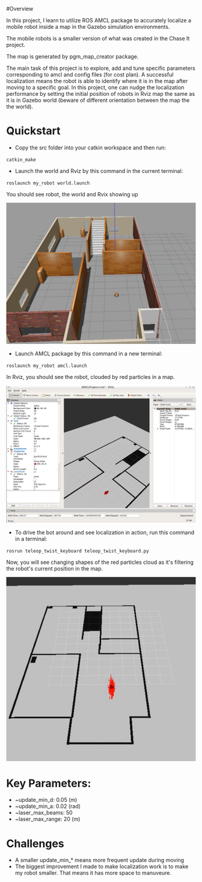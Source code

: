 #Overview

In this project, I learn to utilize ROS AMCL package to accurately localize a mobile robot inside a map in the Gazebo simulation environments.

The mobile robots is a smaller version of what was created in the Chase It project.

The map is generated by pgm_map_creator package.

The main task of this project is to explore, add and tune specific parameters corresponding to amcl and config files (for cost plan). A successful localization means the robot is able to identify where it is in the map after moving to a specific goal. In this project, one can nudge the localization performance by setting the initial position of robots in Rviz map the same as it is in Gazebo world (beware of different orientation between the map the the world).

# Quickstart

- Copy the src folder into your catkin workspace and then run:

`catkin_make`

- Launch the world and Rviz by this command in the current terminal:

`roslaunch my_robot world.launch`

You should see robot, the world and Rvix showing up

![MyWorld](https://github.com/huytrinhx/Robotics-ND/blob/main/Where-Am-I/screenshots/MyWorld.JPG)

- Launch AMCL package by this command in a new terminal:

`roslaunch my_robot amcl.launch`

In Rviz, you should see the robot, clouded by red particles in a map.

![Rviz](https://github.com/huytrinhx/Robotics-ND/blob/main/Where-Am-I/screenshots/Localization_screenshot_2.PNG)

- To drive the bot around and see localization in action, run this command in a terminal:

`rosrun teleop_twist_keyboard teleop_twist_keyboard.py`

Now, you will see changing shapes of the red particles cloud as it's filtering the robot's current position in the map.

![Localize](https://github.com/huytrinhx/Robotics-ND/blob/main/Where-Am-I/screenshots/LocalizeItself.JPG)


# Key Parameters:

* ~update_min_d: 0.05 (m)
* ~update_min_a: 0.02 (rad)
* ~laser_max_beams: 50
* ~laser_max_range: 20 (m)


# Challenges

* A smaller update_min_* means more frequent update during moving
* The biggest improvement I made to make localization work is to make my robot smaller. That means it has more space to manuveure.
